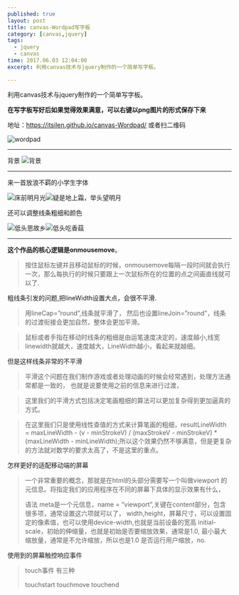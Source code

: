 ```yaml
---
published: true
layout: post
title: canvas-Wordpad写字板
category: [canvas,jquery]
tags: 
  - jquery
  - canvas
time: 2017.06.03 12:04:00
excerpt: 利用canvas技术与jquery制作的一个简单写字板。

---
```

利用canvas技术与jquery制作的一个简单写字板。

**在写字板写好后如果觉得效果满意，可以右键以png图片的形式保存下来**

地址：https://itsilen.github.io/canvas-Wordpad/ 或者扫二维码

![wordpad](http://i.imgur.com/wzWyGBU.png)


----------

背景
![背景](http://i.imgur.com/CT3mk87.png) 

----------

来一首放浪不羁的小学生字体

 ![床前明月光](http://i.imgur.com/PWNzGmB.png)![疑是地上霜，举头望明月](http://i.imgur.com/DxXADME.png) 

还可以调整线条粗细和颜色

 ![低头思故乡](http://i.imgur.com/90STrk7.png)![低头吃香菇](http://i.imgur.com/l8fOQsl.png)

----------


**这个作品的核心逻辑是onmousemove**。

> 按住鼠标左键并且移动鼠标的时候，onmousemove每隔一段时间就会执行一次，那么每执行的时候只要跟上一次鼠标所在的位置的点之间画直线就可以了.

粗线条引发的问题,把lineWidth设置大点，会很不平滑.
> 用lineCap=”round”,线条就平滑了，
> 然后也设置lineJoin=”round”，线条的过渡衔接会更加自然，整体会更加平滑。


> 鼠标或者手指在移动时线条的粗细是由运笔速度决定的，速度越小,线宽linewidth就越大，速度越大，LineWidth越小，看起来就越细。

但是这样线条非常的不平滑

> 平滑这个问题在我们制作游戏或者处理动画的时候会经常遇到，处理方法通常都是一致的，
> 也就是说要使用之前的信息来进行过渡，


> 这里我们的平滑方式包括决定笔画粗细的算法可以更加复杂得到更加逼真的方式。

> 在这里我们只是使用线性查值的方式来计算笔画的粗细，resultLineWidth = maxLineWidth - (v - minStrokeV) / (maxStrokeV - minStrokeV) * (maxLineWidth - minLineWidth);所以这个效果仍然不够满意，但是更复杂的方法就对数学的要求太高了，不是这里的重点。


怎样更好的适配移动端的屏幕

> 一个非常重要的概念，那就是在html的头部分需要写一个叫做viewport
> 的元信息。将指定我们的应用程序在不同的屏幕下具体的显示效果有什么，
> 
> 语法
> meta是一个元信息，name = “viewport”,关键在content部分，包含很多项，通常设置这六项就可以了，
> width,height，屏幕尺寸，可以设置固定的像素值，也可以使用device-width,也就是当前设备的宽高
> initial-scale，初始的伸缩量，也就是初始是否要缩放效果，通常是1.0,
> 最小最大缩放量，通常是不允许缩放，所以也是1.0
> 是否运行用户缩放，no.


使用到的屏幕触控响应事件

> touch事件
> 有三种
> 
> touchstart
> touchmove
> touchend










